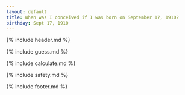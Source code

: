 ```yaml
---
layout: default
title: When was I conceived if I was born on September 17, 1910?
birthday: Sept 17, 1910
---
```


{% include header.md %}

{% include guess.md %}

{% include calculate.md %}

{% include safety.md %}

{% include footer.md %}



